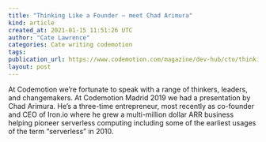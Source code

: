 ```yaml
---
title: "Thinking Like a Founder – meet Chad Arimura"
kind: article
created_at: 2021-01-15 11:51:26 UTC
author: "Cate Lawrence"
categories: Cate writing codemotion
tags: 
publication_url: https://www.codemotion.com/magazine/dev-hub/cto/thinking-like-founder/
layout: post
---
```

At Codemotion we’re fortunate to speak with a range of thinkers, leaders, and changemakers. At Codemotion Madrid 2019 we had a presentation by Chad Arimura. He’s a three-time entrepreneur, most recently as co-founder and CEO of Iron.io where he grew a multi-million dollar ARR business helping pioneer serverless computing including some of the earliest usages of the term “serverless” in 2010.

